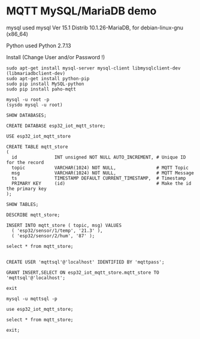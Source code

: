 MQTT MySQL/MariaDB demo
===========================

mysql used
	mysql  Ver 15.1 Distrib 10.1.26-MariaDB, for debian-linux-gnu (x86_64)

Python used
	Python 2.7.13

Install (Change User and/or Password !)

	sudo apt-get install mysql-server mysql-client libmysqlclient-dev (libmariadbclient-dev)
	sudo apt-get install python-pip
	sudo pip install MySQL-python
	sudo pip install paho-mqtt

	mysql -u root -p
	(sysdo mysql -u root)

	SHOW DATABASES;

	CREATE DATABASE esp32_iot_mqtt_store;

	USE esp32_iot_mqtt_store

	CREATE TABLE mqtt_store
	(
	  id              INT unsigned NOT NULL AUTO_INCREMENT, # Unique ID for the record
	  topic           VARCHAR(1024) NOT NULL,               # MQTT Topic
	  msg             VARCHAR(1024) NOT NULL,               # MQTT Message
	  ts              TIMESTAMP DEFAULT CURRENT_TIMESTAMP,  # Timestamp
	  PRIMARY KEY     (id)                                  # Make the id the primary key
	);

	SHOW TABLES;

	DESCRIBE mqtt_store;

	INSERT INTO mqtt_store ( topic, msg) VALUES
	  ( 'esp32/sensor/1/temp', '21.3' ),
	  ( 'esp32/sensor/2/hum', '87' );

	select * from mqtt_store;


	CREATE USER 'mqttsql'@'localhost' IDENTIFIED BY 'mqttpass';

	GRANT INSERT,SELECT ON esp32_iot_mqtt_store.mqtt_store TO 'mqttsql'@'localhost';

	exit

	mysql -u mqttsql -p

	use esp32_iot_mqtt_store;

	select * from mqtt_store;

	exit;

	

